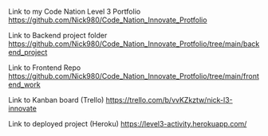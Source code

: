 Link to my Code Nation Level 3 Portfolio
https://github.com/Nick980/Code_Nation_Innovate_Protfolio

Link to Backend project folder
https://github.com/Nick980/Code_Nation_Innovate_Protfolio/tree/main/backend_project

Link to Frontend Repo
https://github.com/Nick980/Code_Nation_Innovate_Protfolio/tree/main/frontend_work
 
Link to Kanban board (Trello)
https://trello.com/b/vvKZkztw/nick-l3-innovate

Link to deployed project (Heroku)
https://level3-activity.herokuapp.com/